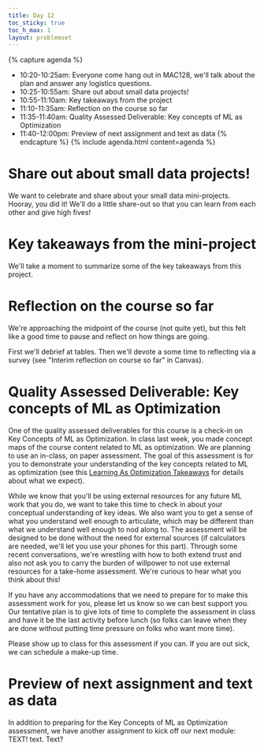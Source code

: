 ```yaml
---
title: Day 12
toc_sticky: true 
toc_h_max: 1
layout: problemset
---
```


{% capture agenda %}
* 10:20-10:25am: Everyone come hang out in MAC128, we'll talk about the plan and answer any logistics questions.
* 10:25-10:55am: Share out about small data projects! 
* 10:55-11:10am: Key takeaways from the project
* 11:10-11:35am: Reflection on the course so far
* 11:35-11:40am: Quality Assessed Deliverable: Key concepts of ML as Optimization
* 11:40-12:00pm: Preview of next assignment and text as data
{% endcapture %}
{% include agenda.html content=agenda %}

# Share out about small data projects! 

We want to celebrate and share about your small data mini-projects. Hooray, you did it! We'll do a little share-out so that you can learn from each other and give high fives!


# Key takeaways from the mini-project

We'll take a moment to summarize some of the key takeaways from this project. 


# Reflection on the course so far

We're approaching the midpoint of the course (not quite yet), but this felt like a good time to pause and reflect on how things are going. 

First we'll debrief at tables. Then we'll devote a some time to reflecting via a survey (see "Interim reflection on course so far" in Canvas).

# Quality Assessed Deliverable: Key concepts of ML as Optimization

One of the quality assessed deliverables for this course is a check-in on Key Concepts of ML as Optimization. In class last week, you made concept maps of the course content related to ML as optimization. We are planning to use an in-class, on paper assessment. The goal of this assessment is for you to demonstrate your understanding of the key concepts related to ML as optimization (see this [Learning As Optimization Takeaways](../assignment09/LearningAsOptimizationTakeaways) for details about what we expect). 

While we know that you'll be using external resources for any future ML work that you do, we want to take this time to check in about your conceptual understanding of key ideas. We also want you to get a sense of what you understand well enough to articulate, which may be different than what we understand well enough to nod along to. The assessment will be designed to be done without the need for external sources (if calculators are needed, we'll let you use your phones for this part). Through some recent conversations, we're wrestling with how to both extend trust and also not ask you to carry the burden of willpower to not use external resources for a take-home assessment. We're curious to hear what you think about this!

If you have any accommodations that we need to prepare for to make this assessment work for you, please let us know so we can best support you. Our tentative plan is to give lots of time to complete the assessment in class and have it be the last activity before lunch (so folks can leave when they are done without putting time pressure on folks who want more time). 

Please show up to class for this assessment if you can. If you are out sick, we can schedule a make-up time.

# Preview of next assignment and text as data

In addition to preparing for the Key Concepts of ML as Optimization assessment, we have another assignment to kick off our next module: TEXT! text. Text?

